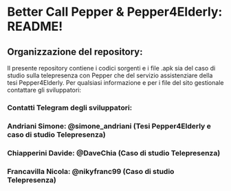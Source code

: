 # Better Call Pepper & Pepper4Elderly: README!

## Organizzazione del repository:

Il presente repository contiene i codici sorgenti e i file .apk sia del caso di studio sulla telepresenza con Pepper che del servizio assistenziare della tesi Pepper4Elderly.
Per qualsiasi informazione e per i file del sito gestionale contattare gli sviluppatori:

### Contatti Telegram degli sviluppatori:
### Andriani Simone: @simone_andriani	(Tesi Pepper4Elderly e caso di studio Telepresenza)
### Chiapperini Davide: @DaveChia	(Caso di studio Telepresenza)
### Francavilla Nicola: @nikyfranc99	(Caso di studio Telepresenza)
